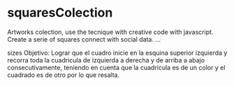 # squaresColection

Artworks colection, use the tecnique with creative code with javascript. Create a serie of squares connect with social data.
...

sizes
Objetivo: Lograr que el cuadro inicie en la esquina superior izquierda y recorra toda la cuadricula de izquierda a derecha y de arriba a abajo consecutivamente, teniendo en cuenta 
que la cuadricula es de un color y el cuadrado es de otro por lo que resalta. 